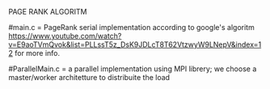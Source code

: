PAGE RANK ALGORITM



#main.c =  PageRank serial implementation according to google's algoritm 
https://www.youtube.com/watch?v=E9aoTVmQvok&list=PLLssT5z_DsK9JDLcT8T62VtzwyW9LNepV&index=12 
for more info.


#ParallelMain.c = a parallel implementation using MPI librery; we choose a master/worker architetture to distribuite the load
